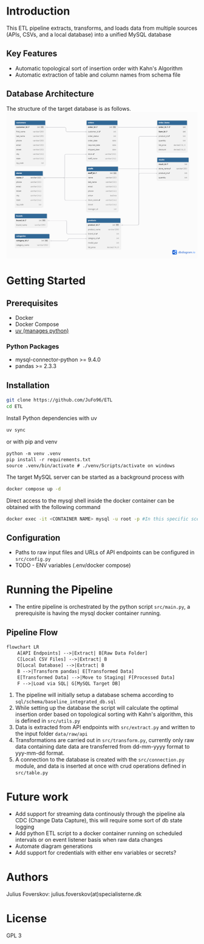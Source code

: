 # Introduction
This ETL pipeline extracts, transforms, and loads data from multiple sources (APIs, CSVs, and a local database) into a unified MySQL database

## Key Features
* Automatic topological sort of insertion order with Kahn's Algorithm
* Automatic extraction of table and column names from schema file



## Database Architecture
The structure of the target database is as follows.
![ER Diagram](docs/baseline_db.png)


# Getting Started
## Prerequisites
* Docker
* Docker Compose
* [uv (manages python)](https://docs.astral.sh/uv/getting-started/installation/)

### Python Packages
* mysql-connector-python >= 9.4.0
* pandas >= 2.3.3

## Installation
```bash
git clone https://github.com/JuFo96/ETL
cd ETL
```
Install Python dependencies with uv
```bash
uv sync
```
or with pip and venv
```
python -m venv .venv
pip install -r requirements.txt
source .venv/bin/activate # ./venv/Scripts/activate on windows
```
The target MySQL server can be started as a background process with
```bash
docker compose up -d
```
Direct access to the mysql shell inside the docker container can be obtained with the following command
```bash
docker exec -it <CONTAINER NAME> mysql -u root -p #In this specific scenario <CONTAINER NAME> = test_integrated_db
```
## Configuration
* Paths to raw input files and URLs of API endpoints can be configured in `src/config.py`
* TODO - ENV variables (.env/docker compose)


# Running the Pipeline
* The entire pipeline is orchestrated by the python script `src/main.py`, a prerequisite is having the mysql docker container running. 


## Pipeline Flow

```mermaid
flowchart LR
    A[API Endpoints] -->|Extract| B[Raw Data Folder]
    C[Local CSV Files] -->|Extract| B
    D[Local Database] -->|Extract| B
    B -->|Transform pandas| E[Transformed Data]
    E[Transformed Data] -->|Move to Staging| F[Processed Data]
    F -->|Load via SQL| G[MySQL Target DB]
```

1. The pipeline will initially setup a database schema according to `sql/schema/baseline_integrated_db.sql`
2. While setting up the database the script will calculate the optimal insertion order based on topological sorting with Kahn's algorithm, this is defined in `src/utils.py`
3. Data is extracted from API endpoints with `src/extract.py` and written to the input folder `data/raw/api`
4. Transformations are carried out in `src/transform.py`, currently only raw data containing date data are transferred from dd-mm-yyyy format to yyy-mm-dd format.
5. A connection to the database is created with the `src/connection.py` module, and data is inserted at once with crud operations defined in `src/table.py`

# Future work
* Add support for streaming data continously through the pipeline ala CDC (Change Data Capture), this will require some sort of db state logging
* Add python ETL script to a docker container running on scheduled intervals or on event listener basis when raw data changes
* Automate diagram generations 
* Add support for credentials with either env variables or secrets?

# Authors
Julius Foverskov: 
julius.foverskov(at)specialisterne.dk

# License
GPL 3

